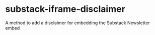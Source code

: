 # substack-iframe-disclaimer
A method to add a disclaimer for embedding the Substack Newsletter embed
